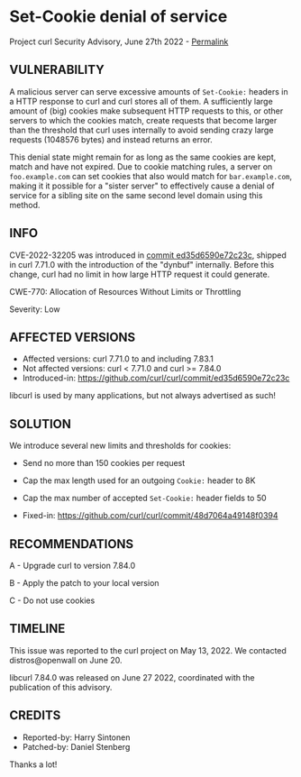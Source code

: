 Set-Cookie denial of service
============================

Project curl Security Advisory, June 27th 2022 -
[Permalink](https://curl.se/docs/CVE-2022-32205.html)

VULNERABILITY
-------------

A malicious server can serve excessive amounts of `Set-Cookie:` headers in a
HTTP response to curl and curl stores all of them. A sufficiently large amount
of (big) cookies make subsequent HTTP requests to this, or other servers to
which the cookies match, create requests that become larger than the threshold
that curl uses internally to avoid sending crazy large requests (1048576
bytes) and instead returns an error.

This denial state might remain for as long as the same cookies are kept, match
and have not expired. Due to cookie matching rules, a server on
`foo.example.com` can set cookies that also would match for `bar.example.com`,
making it it possible for a "sister server" to effectively cause a denial of
service for a sibling site on the same second level domain using this method.

INFO
----

CVE-2022-32205 was introduced in [commit
ed35d6590e72c23c](https://github.com/curl/curl/commit/ed35d6590e72c23c),
shipped in curl 7.71.0 with the introduction of the "dynbuf"
internally. Before this change, curl had no limit in how large HTTP request it
could generate.

CWE-770: Allocation of Resources Without Limits or Throttling

Severity: Low

AFFECTED VERSIONS
-----------------

- Affected versions: curl 7.71.0 to and including 7.83.1
- Not affected versions: curl < 7.71.0 and curl >= 7.84.0
- Introduced-in: https://github.com/curl/curl/commit/ed35d6590e72c23c

libcurl is used by many applications, but not always advertised as such!

SOLUTION
------------

We introduce several new limits and thresholds for cookies:

- Send no more than 150 cookies per request
- Cap the max length used for an outgoing `Cookie:` header to 8K
- Cap the max number of accepted `Set-Cookie:` header fields to 50

- Fixed-in: https://github.com/curl/curl/commit/48d7064a49148f0394

RECOMMENDATIONS
--------------

 A - Upgrade curl to version 7.84.0

 B - Apply the patch to your local version
 
 C - Do not use cookies
 
TIMELINE
--------

This issue was reported to the curl project on May 13, 2022. We contacted
distros@openwall on June 20.

libcurl 7.84.0 was released on June 27 2022, coordinated with the publication
of this advisory.

CREDITS
-------

- Reported-by: Harry Sintonen
- Patched-by: Daniel Stenberg

Thanks a lot!
